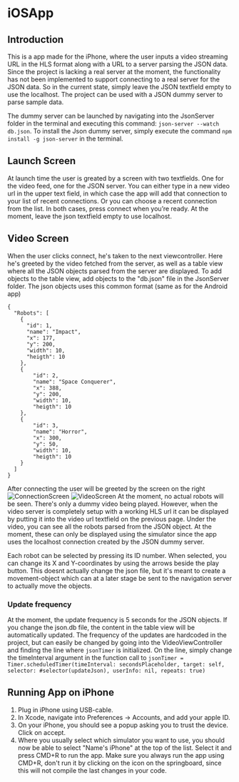 # iOSApp
## Introduction
This is a app made for the iPhone, where the user inputs a video streaming URL in the HLS format along with a URL to a server parsing the JSON data. Since the project is lacking a real server at the moment, the functionality has not been implemented to support connecting to a real server for the JSON data. So in the current state, simply leave the JSON textfield empty to use  the localhost. The project can be used with a JSON dummy server to parse sample data. 

The dummy server can be launched by navigating into the JsonServer folder in the terminal and executing this command: `json-server --watch db.json`. To install the Json dummy server, simply execute the command `npm install -g json-server` in the terminal. 

## Launch Screen
At launch time the user is greated by a screen with two textfields. One for the video feed, one for the JSON server.
You can either type in a new video url in the upper text field, in which case the app will add that connection to your list of recent connections. Or you can choose a recent connection from the list. In both cases, press connect when you’re ready. 
At the moment, leave the json textfield empty to use localhost. 


## Video Screen
When the user clicks connect, he's taken to the next viewcontroller. Here he's greeted by the video fetched from the server, as well as a table view where all the JSON objects parsed from the server are displayed. To add objects to the table view, add objects to the "db.json" file in the JsonServer folder. The json objects uses this common format (same as for the Android app)

```
{
  "Robots": [
    {
      "id": 1,
      "name": "Impact",
      "x": 177,
      "y": 200,
      "width": 10,
      "heigth": 10
    },
    {
        "id": 2,
        "name": "Space Conquerer",
        "x": 388,
        "y": 200,
        "width": 10,
        "heigth": 10
    },
    {
        "id": 3,
        "name": "Horror",
        "x": 300,
        "y": 50,
        "width": 10,
        "heigth": 10
    }
  ]
}
```
After connecting the user will be greeted by the screen on the right
![ConnectionScreen](https://github.com/Gods-Eye-BTH/iOSApp/blob/master/Ska%CC%88rmavbild%202018-10-29%20kl.%2011.01.26.png "Connection Screen")
![VideoScreen](https://github.com/Gods-Eye-BTH/iOSApp/blob/master/Ska%CC%88rmavbild%202018-10-29%20kl.%2010.54.35.png "Video Screen")
At the moment, no actual robots will be seen. There's only a dummy video being played. However, when the video server is completely setup with a working HLS url it can be displayed by putting it into the video url textfield on the previous page. 
Under the video, you can see all the robots parsed from the JSON object. At the moment, these can only be displayed using the simulator since the app uses the localhost connection created by the JSON dummy server. 

Each robot can be selected by pressing its ID number. When selected, you can change its X and Y-coordinates by using the arrows beside the play button. This doesnt actually change the json file, but it's meant to create a movement-object which can at a later stage be sent to the navigation server to actually move the objects. 

### Update frequency
At the moment, the update frequency is 5 seconds for the JSON objects. If you change the json.db file, the content in the table view will be automatically updated. The frequency of the updates are hardcoded in the project, but can easily be changed by going into the VideoViewController and finding the line where `jsonTimer` is initialized. On the line, simply change the timeInterval argument in the function call to `jsonTimer = Timer.scheduledTimer(timeInterval: secondsPlaceholder, target: self, selector: #selector(updateJson), userInfo: nil, repeats: true)`

## Running App on iPhone
1. Plug in iPhone using USB-cable. 
2. In Xcode, navigate into  Preferences -> Accounts, and add your apple ID. 
3. On your iPhone, you should see a popup asking you to trust the device. Click on accept. 
4. Where you usually select which simulator you want to use, you should now be able to select "Name's iPhone" at the top of the list. Select it and press CMD+R to run the app. 
Make sure you always run the app using CMD+R, don't run it by clicking on the icon on the springboard, since this will not compile the last changes in your code. 

